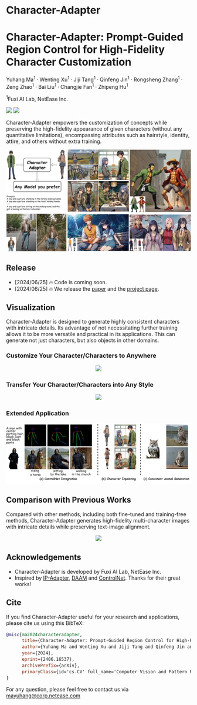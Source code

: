 # Character-Adapter<div align="center">
<h1>Character-Adapter: Prompt-Guided Region Control for High-Fidelity Character Customization</h1>

Yuhang Ma<sup>1</sup> · Wenting Xu<sup>1</sup> · Jiji Tang<sup>1</sup> · Qinfeng Jin<sup>1</sup> · Rongsheng Zhang<sup>1</sup> · Zeng Zhao<sup>1</sup> · Bai Liu<sup>1</sup> · Changjie Fan<sup>1</sup> · Zhipeng Hu<sup>1</sup>


<sup>1</sup>Fuxi AI Lab, NetEase Inc.

<a href='https://character-adapter.github.io/'><img src='https://img.shields.io/badge/Project-Page-green'></a>
<a href='https://arxiv.org/abs/2406.16537'><img src='https://img.shields.io/badge/Technique-Report-red'></a>

</div>

Character-Adapter empowers the customization of concepts while preserving the high-fidelity appearance of given characters (without any quantitative limitations), encompassing attributes such as hairstyle, identity, attire, and others without extra training.

<img src='assert/intro.jpg'>

## Release
- [2024/06/25] 🔥 Code is coming soon.
- [2024/06/25] 🔥 We release the [paper](https://arxiv.org/abs/2406.16537) and the [project page](https://character-adapter.github.io/).


## Visualization
Character-Adapter is designed to generate highly consistent characters with intricate details. Its advantage of not necessitating further training allows it to be more versatile and practical in its applications. This can generate not just characters, but also objects in other domains.

### Customize Your Character/Characters to Anywhere

<p align="center">
  <img src="assert/additional_result.png">
</p>

### Transfer Your Character/Characters into Any Style

<p align="center">
  <img src="assert/person_style.png">
</p>

### Extended Application


<p align="center">
  <img src="assert/application.png">
</p>

## Comparison with Previous Works
Compared with other methods, including both fine-tuned and training-free methods, Character-Adapter generates high-fidelity multi-character images with intricate details while preserving text-image alignment. 

<p align="center">
  <img src="assert/showcase.png">
</p>



## Acknowledgements
- Character-Adapter is developed by Fuxi AI Lab, NetEase Inc.
- Inspired by [IP-Adapter](https://github.com/tencent-ailab/IP-Adapter), [DAAM](https://github.com/castorini/daam) and [ControlNet](https://github.com/lllyasviel/ControlNet). Thanks for their great works!


## Cite
If you find Character-Adapter useful for your research and applications, please cite us using this BibTeX:

```bibtex
@misc{ma2024characteradapter,
      title={Character-Adapter: Prompt-Guided Region Control for High-Fidelity Character Customization}, 
      author={Yuhang Ma and Wenting Xu and Jiji Tang and Qinfeng Jin and Rongsheng Zhang and Zeng Zhao and Changjie Fan and Zhipeng Hu},
      year={2024},
      eprint={2406.16537},
      archivePrefix={arXiv},
      primaryClass={id='cs.CV' full_name='Computer Vision and Pattern Recognition' is_active=True alt_name=None in_archive='cs' is_general=False description='Covers image processing, computer vision, pattern recognition, and scene understanding. Roughly includes material in ACM Subject Classes I.2.10, I.4, and I.5.'}
}
```

For any question, please feel free to contact us via mayuhang@corp.netease.com
